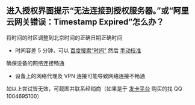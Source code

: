 ## 进入授权界面提示“无法连接到授权服务器。”或“阿里云网关错误：Timestamp Expired”怎么办？  
将时间的时区调整到北京时间的正确日期正确时间  
- 时间容差 5 分钟，可以 [百度搜索“时间”](https://www.baidu.com/s?wd=时间) 然后 [手动校准](faq-0022.md)  

确保设备的网络连接畅通  
- 设备上的网络代理及 VPN 连接可能导致网络连接不畅通  

如以上尝试皆无效，可截图并联系经销商（如果是于 [发卡平台](https://www.xxtouch.com/buy) 购买的找 QQ 1004695100）  
